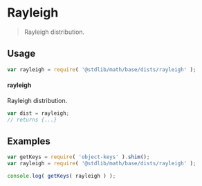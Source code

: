 # Rayleigh

> Rayleigh distribution.

<section class="usage">

## Usage

```javascript
var rayleigh = require( '@stdlib/math/base/dists/rayleigh' );
```

#### rayleigh

Rayleigh distribution.

```javascript
var dist = rayleigh;
// returns {...}
```

</section>

<!-- /.usage -->

<section class="examples">

## Examples

<!-- TODO: better examples -->

```javascript
var getKeys = require( 'object-keys' ).shim();
var rayleigh = require( '@stdlib/math/base/dists/rayleigh' );

console.log( getKeys( rayleigh ) );
```

</section>

<!-- /.examples -->

<section class="links">

</section>

<!-- /.links -->
